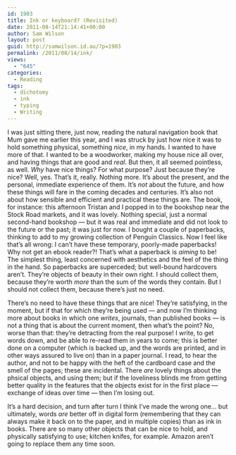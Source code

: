 ```yaml
---
id: 1903
title: Ink or keyboard? (Revisited)
date: 2011-08-14T21:14:41+00:00
author: Sam Wilson
layout: post
guid: http://samwilson.id.au/?p=1903
permalink: /2011/08/14/ink/
views:
  - "645"
categories:
  - Reading
tags:
  - dichotomy
  - ink
  - typing
  - Writing
---
```

I was just sitting there, just now, reading the natural navigation book that Mum gave me earlier this year, and I was struck by just how nice it was to hold something physical, something _nice_, in my hands. I wanted to have more of that. I wanted to be a woodworker, making my house nice all over, and having things that are good and _real_. But then, it all seemed pointless, as well. _Why_ have nice things? For what purpose? Just because they&#8217;re nice? Well, yes. That&#8217;s it, really. Nothing more. It&#8217;s about the present, and the personal, immediate experience of them. It&#8217;s _not_ about the future, and how these things will fare in the coming decades and centuries. It&#8217;s also not about how sensible and efficient and practical these things are. The book, for instance: this afternoon Tristan and I popped in to the bookshop near the Stock Road markets, and it was lovely. Nothing special, just a normal second-hand bookshop — but it was real and immediate and did not look to the future or the past; it was just for now. I bought a couple of paperbacks, thinking to add to my growing collection of Penguin Classics. Now I feel like that&#8217;s all wrong: I can&#8217;t have these temporary, poorly-made paperbacks! Why not get an ebook reader?! That&#8217;s what a paperback is _aiming_ to be! The simplest thing, least concerned with aesthetics and the feel of the thing in the hand. So paperbacks are superceded; but well-bound hardcovers aren&#8217;t. They&#8217;re objects of beauty in their own right. I should collect them, because they&#8217;re worth _more_ than the sum of the words they contain. But I should not collect them, because there&#8217;s just no need.

There&#8217;s no need to have these things that are nice! They&#8217;re satisfying, in the moment, but if that for which they&#8217;re being used — and now I&#8217;m thinking more about books in which one _writes_, journals, than published books — is not a thing that is about the current moment, then what&#8217;s the point? No, worse than that: they&#8217;re detracting from the real purpose! I write, to get words down, and be able to re-read them in years to come; this is better done on a computer (which is backed up, and the words are printed, and in other ways assured to live on) than in a paper journal. I read, to hear the author, and not to be happy with the heft of the cardboard case and the smell of the pages; these are incidental. There _are_ lovely things about the phsical objects, and using them; but if the loveliness blinds me from getting better quality in the features that the objects exist for in the first place — exchange of ideas over time — then I&#8217;m losing out.

It&#8217;s a hard decision, and turn after turn I think I&#8217;ve made the wrong one&#8230; but ultimately, words _are_ better off in digital form (remembering that they can always make it back on to the paper, and in multiple copies) than as ink in books. There are so many other objects that can be nice to hold, and physically satisfying to use; kitchen knifes, for example. Amazon aren&#8217;t going to replace them any time soon.